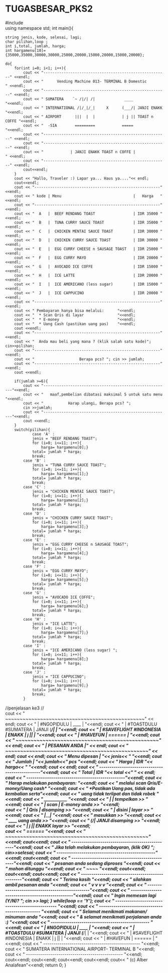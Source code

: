 # TUGASBESAR_PKS2
#include <iostream>   
using namespace std; 
int main(){          

	string jenis, kode, selesai, lagi;   
	char pilihan,loop ;
	int i,total, jumlah, harga;
    int hargamenu[10]={35000,35000,30000,30000,25000,20000,15000,20000,15000,20000};
	
	do{  
		for(int i=0; i<1; i++){
			cout << "-------------------------------------------------------" <<endl;
			cout << "      Vending Machine 013- TERMINAL B Domestic         " <<endl;
			cout << "-------------------------------------------------------" <<endl;
			cout << " SUMATERA    `~ /|/| /|             ____                "<<endl;
			cout << " INTERNATIONAL /|/_|/_|     X      (___/| JANJI ENAKK   "<<endl; 
			cout << " AIRPORT      |||  |  |            | j || TOAST n COFFE "<<endl;  
			cout << "  -SIA        =========            =====               "<<endl;                          
			cout << "-------------------------------------------------------" <<endl; 
			cout << "-------------------------------------------------------" <<endl;
			cout << "            | JANJI ENAKK TOAST n COFFE |              " <<endl;
			cout << "-------------------------------------------------------" <<endl;
			cout<<endl;
		}
		cout << "Hallo, Traveler :) Lapar ya... Haus ya...."<< endl;
		cout<<endl;
		cout << "--------------------------------------------------------"<<endl;
		cout << " kode | Menu                                |   Harga   "<<endl;
		cout << "--------------------------------------------------------"<<endl;
		cout << "  A   |  BEEF RENDANG TOAST                 | IDR 35000 "<<endl;
		cout << "  B   |  TUNA CURRY SAUCE TOAST             | IDR 35000 "<<endl;
		cout << "  C   |  CHICKEN MENTAI SAUCE TOAST         | IDR 30000 "<<endl;
		cout << "  D   |  CHICKEN CURRY SAUCE TOAST          | IDR 30000 "<<endl;
		cout << "  E   |  EGG CURRY CHEESE n SAUSAGE TOAST   | IDR 25000 "<<endl;
		cout << "  F   |  EGG CURRY MAYO                     | IDR 20000 "<<endl;
		cout << "  G   |  AVOCADO ICE COFFE                  | IDR 15000 "<<endl;
		cout << "  H   |  ICE LATTE                          | IDR 20000 "<<endl;
		cout << "  I   |  ICE AMERICANO (less sugar)         | IDR 15000 "<<endl;
		cout << "  J   |  ICE CAPPUCINO                      | IDR 20000 "<<endl;
		cout << "--------------------------------------------------------"<<endl;
		cout << " Pembayaran hanya bisa melalui:      "<<endl;
		cout << "  * Scan Qris di layar               "<<endl;
		cout << "  * E-money                          "<<endl;
		cout << "  * Uang Cash (pastikan uang pas)    "<<endl;
		cout <<endl;
		cout << "--------------------------------------------------------"<<endl;
		cout << "  Anda mau beli yang mana ? (klik salah satu kode)"; cin>>pilihan;
		cout << "--------------------------------------------------------"<<endl;
		cout << "                    Berapa pcs? "; cin >> jumlah;
		cout << "--------------------------------------------------------"<<endl;
		cout <<endl;

		if(jumlah >=6){
			cout << "--------------------------------------------------------"<<endl;
			cout << "   maaf,pembelian dibatasi maksimal 5 untuk satu menu     "<<endl;
			cout << "           Harap ulangi, Berapa pcs? ";
			cin >>jumlah;
			cout << "--------------------------------------------------------"<<endl;
			cout <<endl;
		}
		switch(pilihan){                                  
				case 'A' :                                
				jenis = "BEEF RENDANG TOAST";             
                for (i=0; i<=11; i++){                     
                    harga= hargamenu[0];}
				total= jumlah * harga;
				break;
            case 'B' :
				jenis = "TUNA CURRY SAUCE TOAST";
				for (i=0; i<=11; i++){
                    harga= hargamenu[1];}
				total= jumlah * harga;
				break;
			case 'C' :
				jenis = "CHICKEN MENTAI SAUCE TOAST";
				for (i=0; i<=11; i++){
                    harga= hargamenu[2];}
				total= jumlah * harga;
				break;
            case 'D' :
				jenis = "CHICKEN CURRY SAUCE TOAST";
				for (i=0; i<=11; i++){
                    harga= hargamenu[3];}
				total= jumlah * harga;
				break;
            case 'E' :
				jenis = "EGG CURRY CHEESE n SAUSAGE TOAST";
				for (i=0; i<=11; i++){
                    harga= hargamenu[4];}
				total= jumlah * harga;
				break;
            case 'F' :
				jenis = "EGG CURRY MAYO";
				for (i=0; i<=11; i++){
                    harga= hargamenu[5];}
				total= jumlah * harga;
				break;
            case 'G' :
				jenis = "AVOCADO ICE COFFE";
				for (i=0; i<=11; i++){
                    harga= hargamenu[6];}
				total= jumlah * harga;
				break;
            case 'H' :
				jenis = "ICE LATTE";
				for (i=0; i<=11; i++){
                    harga= hargamenu[7];}
				total= jumlah * harga;
				break;
            case 'I' :
				jenis = "ICE AMERICANO (less sugar) ";
				for (i=0; i<=11; i++){
                    harga= hargamenu[8];}
				total= jumlah * harga;
				break;
            case 'J' :
				jenis = "ICE CAPPUCINO";
				for (i=0; i<=11; i++){
                    harga= hargamenu[9];}
				total= jumlah * harga;
				break;
			}
//penjelasan ke3
//			
		cout << "   ~~~~~~~~~~~~~~~~~~~~~~~~~~~~~~~~~~~~~~~~~~~~~~~~" << endl;
		cout << "   |  #NGOPIDULU                |          ____   |  "<<endl;
		cout << "   |  #TOASTDULU   #SUMATERA    |  JANJI  (___/|  |  "<<endl;
		cout << "   |  #SAVEFLIGHT  #INDONESIA   |  ENAKK  | j ||  |  "<<endl;
		cout << "   |  #HAVEFUN                  |         ======  |  "<<endl;
		cout << "   ~~~~~~~~~~~~~~~~~~~~~~~~~~~~~~~~~~~~~~~~~~~~~~~~" << endl;
		cout << "   |                PESANAN ANDA                  |" << endl;
		cout << "   ~~~~~~~~~~~~~~~~~~~~~~~~~~~~~~~~~~~~~~~~~~~~~~~~" << endl;
		cout  << endl;
		cout << "      Menu dipesan | "<< jenis<< "             "<<endl;
		cout << "      Jumlah       | "<< jumlah<<" pcs         "<<endl;
		cout << "      Harga        | IDR "<< harga<< "         "<<endl;
		cout << endl;
		cout << "   ------------------------------------------------"<<endl;
		cout << "       Total       | IDR "<< total <<"       "  << endl;
		cout << "   ------------------------------------------------"<<endl;
		cout << "    Harap melakukan pembayaran:                    "<<endl;
		cout << "    melalui scan Qris/E-money/Uang cash*           "<<endl;
		cout << "      *Pastikan Uang pas, tidak ada kembalian serta"<<endl;
		cout << "        uang tidak terlipat dan tidak robek        "<<endl;
		cout << "    ___________                                    "<<endl;
		cout << "   |           |                 tempelkan    >>   "<<endl;
		cout << "   |   scan    |                E-money anda  >>   "<<endl;  
		cout << "   |   Qris    |                 disamping    >>   "<<endl;
		cout << "   |  disini   |                   layar      >>   "<<endl;
		cout << "   |___________|                                   "<<endl;
		cout << "                                  masukkan    >>   "<<endl;
		cout << "    ____                          uang anda   >>   "<<endl;
		cout << "   (___/| JANJI                   disamping   >>   "<<endl;
		cout << "   | j || ENAKK                     layar     >>   "<<endl;  
		cout << "   ======                                          "<<endl;
		cout << "   ~~~~~~~~~~~~~~~~~~~~~~~~~~~~~~~~~~~~~~~~~~~~~~~~"<<endl;
		cout<<endl;
		cout << "   ------------------------------------------------"<<endl;
		cout << "   Jika telah melakukan pembayaran, (klik OK) "; cin>>selesai;
		cout << "   ------------------------------------------------"<<endl; cout<<endl;
		cout << "   ------------------------------------------------"<<endl;
	    cout << "             pesanan anda sedang diproses          "<<endl;
		cout << "                    mohon ditunggu                 "<<endl;
		cout << "                        ~~~~                       "<<endl;
		cout<<endl; cout<<endl; cout<<endl; 
		cout << "   ------------------------------------------------"<<endl;
		cout << "                    Terima kasih                   "<<endl;
		cout << "             silahkan ambil pesanan anda           "<<endl;
		cout << "                      v v v v                      "<<endl;
		cout << "   ------------------------------------------------"<<endl;
		cout << "   ------------------------------------------------"<<endl;
		cout << "              Ingin memesan lagi (Y/N)? "; cin >> lagi;
	}	while(loop == 'Y');
		cout << "   ------------------------------------------------ "<<endl;
		cout << "   ------------------------------------------------  "<<endl;
		cout << "       Selamat menikmati makanan/ minuman anda       "<<endl;
		cout << "        & selamat menikmati perjalanan anda :)       "<<endl;
		cout << "   ------------------------------------------------   "<<endl;
		cout << "   |  #NGOPIDULU                |          ____   |  "<<endl;
		cout << "   |  #TOASTDULU   #SUMATERA    |  JANJI  (___/|  |  "<<endl;
		cout << "   |  #SAVEFLIGHT  #INDONESIA   |  ENAKK  | j ||  |  "<<endl;
		cout << "   |  #HAVEFUN                  |         ======  |  "<<endl;
		cout << "   ------------------------------------------------  "<<endl;
		cout << "      SUMATERA INTERNATIONAL AIRPORT- TERMINAL B     "<<endl;
		cout << "   ------------------------------------------------  "<<endl;
		cout<<endl;
		cout<<endl;
		cout<<endl;
		cout<<endl;
		cout<< "    (c) Alber Analafean"<<endl; 
		return 0;
}


